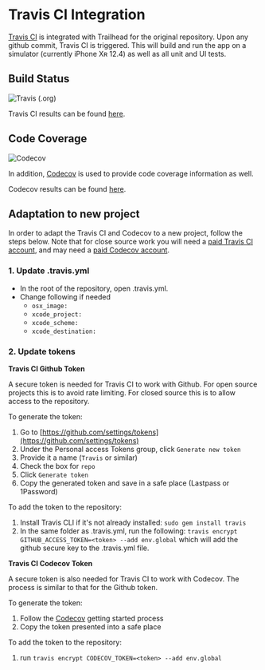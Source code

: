 # Travis CI Integration
[Travis CI](https://travis-ci.org/) is integrated with Trailhead for the original repository. Upon any github commit, Travis CI is triggered. This will build and run the app on a simulator (currently iPhone Xʀ 12.4) as well as all unit and UI tests.

## Build Status
![Travis (.org)](https://img.shields.io/travis/mattwhitlock/Trailhead)

Travis CI results can be found [here](https://travis-ci.org/mattwhitlock/Trailhead).

## Code Coverage
![Codecov](https://img.shields.io/codecov/c/github/mattwhitlock/Trailhead)

In addition, [Codecov](https://codecov.io/) is used to provide code coverage information as well.

Codecov results can be found [here](https://codecov.io/gh/mattwhitlock/Trailhead).


## Adaptation to new project
In order to adapt the Travis CI and Codecov to a new project, follow the steps below. Note that for close source work you will need a [paid Travis CI account](https://travis-ci.com/plans), and may need a [paid Codecov account](https://codecov.io/pricing).

### 1. Update .travis.yml
* In the root of the repository, open .travis.yml.
* Change following if needed
   * `osx_image:`
   * `xcode_project:`
   * `xcode_scheme:`
   * `xcode_destination:`

### 2. Update tokens
**Travis CI Github Token**

A secure token is needed for Travis CI to work with Github. For open source projects this is to avoid rate limiting. For closed source this is to allow access to the repository.

To generate the token:  
1. Go to [https://github.com/settings/tokens](https://github.com/settings/tokens)  
2. Under the Personal access Tokens group, click `Generate new token`  
3. Provide it a name (`Travis`  or similar)  
4. Check the box for `repo`  
5. Click `Generate token`  
6. Copy the generated token and save in a safe place (Lastpass or 1Password)

To add the token to the repository:  
1. Install Travis CLI if it's not already installed: ```sudo gem install travis```  
2. In the same folder as .travis.yml, run the following: ``` travis encrypt GITHUB_ACCESS_TOKEN=<token> --add env.global ``` which will add the github secure key to the .travis.yml file.  

**Travis CI Codecov Token**

A secure token is also needed for Travis CI to work with Codecov. The process is similar to that for the Github token.

To generate the token:  
1. Follow the [Codecov](https://codecov.io/) getting started process  
2. Copy the token presented into a safe place  

To add the token to the repository:  
1. run ``` travis encrypt CODECOV_TOKEN=<token> --add env.global ```
